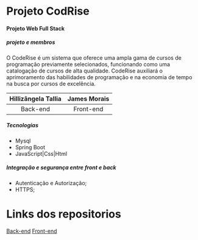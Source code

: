 # Projeto CodRise

#### Projeto Web Full Stack

##### *projeto e membros*

O CodeRise é um sistema que oferece uma ampla gama de cursos de programação previamente selecionados, funcionando como uma catalogação de cursos de alta qualidade. CodeRise auxiliará o aprimoramento das habilidades de programação e na economia de tempo na busca por cursos de excelência.

| Hillizângela Tallia | James Morais |
|:-------------------:| :---------: |
|      Back-end       |  Front-end  |

##### Tecnologias

* Mysql
* Spring Boot
* JavaScript|Css|Html


##### *Integração e segurança entre front e back*

* Autenticação e Autorização;
* HTTPS;

# Links dos repositorios 

[Back-end](https://github.com/Tallia-Sousa/projetoIntegrador.git)
[Front-end](https://github.com/JamesMorais/CodeR.git)


